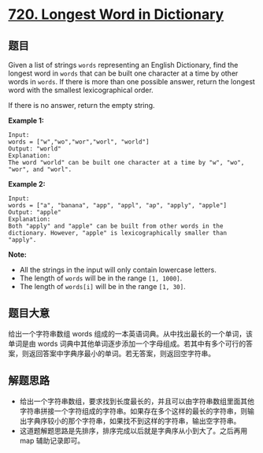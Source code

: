 # [720. Longest Word in Dictionary](https://leetcode.com/problems/longest-word-in-dictionary/)


## 题目

Given a list of strings `words` representing an English Dictionary, find the longest word in `words` that can be built one character at a time by other words in `words`. If there is more than one possible answer, return the longest word with the smallest lexicographical order.

If there is no answer, return the empty string.

**Example 1:**

    Input: 
    words = ["w","wo","wor","worl", "world"]
    Output: "world"
    Explanation: 
    The word "world" can be built one character at a time by "w", "wo", "wor", and "worl".

**Example 2:**

    Input: 
    words = ["a", "banana", "app", "appl", "ap", "apply", "apple"]
    Output: "apple"
    Explanation: 
    Both "apply" and "apple" can be built from other words in the dictionary. However, "apple" is lexicographically smaller than "apply".

**Note:**

- All the strings in the input will only contain lowercase letters.
- The length of `words` will be in the range `[1, 1000]`.
- The length of `words[i]` will be in the range `[1, 30]`.


## 题目大意

给出一个字符串数组 words 组成的一本英语词典。从中找出最长的一个单词，该单词是由 words 词典中其他单词逐步添加一个字母组成。若其中有多个可行的答案，则返回答案中字典序最小的单词。若无答案，则返回空字符串。



## 解题思路


- 给出一个字符串数组，要求找到长度最长的，并且可以由字符串数组里面其他字符串拼接一个字符组成的字符串。如果存在多个这样的最长的字符串，则输出字典序较小的那个字符串，如果找不到这样的字符串，输出空字符串。
- 这道题解题思路是先排序，排序完成以后就是字典序从小到大了。之后再用 map 辅助记录即可。
